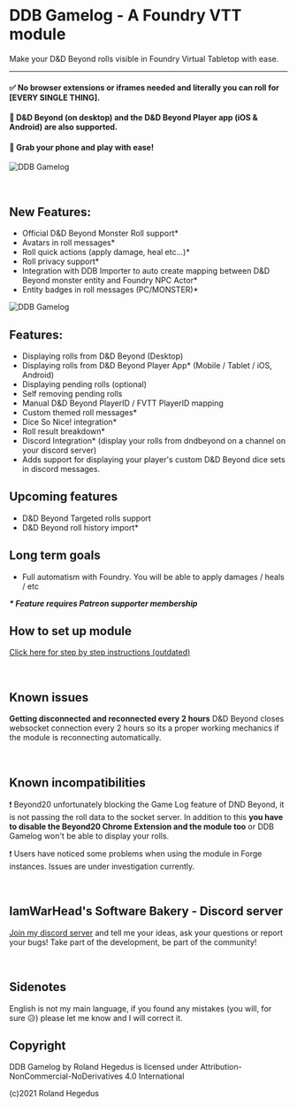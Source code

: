 # DDB Gamelog - A Foundry VTT module

Make your D&D Beyond rolls visible in Foundry Virtual Tabletop with ease. 

---

#### ✅ No browser extensions or iframes needed and literally you can roll for [EVERY SINGLE THING].
#### :rocket: D&D Beyond (on desktop) and the D&D Beyond Player app (iOS & Android) are also supported. 
#### :iphone: Grab your phone and play with ease!


![DDB Gamelog](http://ddbgamelog.datapoint.hu/images/tutorial/demo1.gif)

&nbsp;

## New Features:

- Official D&D Beyond Monster Roll support* 
- Avatars in roll messages* 
- Roll quick actions (apply damage, heal etc...)*
- Roll privacy support*
- Integration with DDB Importer to auto create mapping between D&D Beyond monster entity and Foundry NPC Actor*
- Entity badges in roll messages (PC/MONSTER)* 

![DDB Gamelog](https://cdn.discordapp.com/attachments/816691079931494441/847424445777182720/upc_ch_fin.png)

## Features:

- Displaying rolls from D&D Beyond (Desktop)
- Displaying rolls from D&D Beyond Player App* (Mobile / Tablet / iOS, Android)
- Displaying pending rolls (optional)
- Self removing pending rolls 
- Manual D&D Beyond PlayerID / FVTT PlayerID mapping
- Custom themed roll messages*
- Dice So Nice! integration*
- Roll result breakdown*
- Discord Integration* (display your rolls from dndbeyond on a channel on your discord server)
- Adds support for displaying your player's custom D&D Beyond dice sets in discord messages.

## Upcoming features

- D&D Beyond Targeted rolls support
- D&D Beyond roll history import*

## Long term goals

- Full automatism with Foundry. You will be able to apply damages / heals / etc

___* Feature requires Patreon supporter membership___

## How to set up module

[Click here for step by step instructions (outdated)](https://github.com/IamWarHead/ddb-game-log/wiki)

&nbsp;

## Known issues

**Getting disconnected and reconnected every 2 hours**
D&D Beyond closes websocket connection every 2 hours so its a proper working mechanics if the module is reconnecting automatically.

&nbsp;

## Known incompatibilities

:exclamation: Beyond20 unfortunately blocking the Game Log feature of DND Beyond, it is not passing the roll data to the socket server. In addition to this **you have to disable the Beyond20 Chrome Extension and the module too** or DDB Gamelog won't be able to display your rolls.

:exclamation: Users have noticed some problems when using the module in Forge instances. Issues are under investigation currently.

&nbsp;

## IamWarHead's Software Bakery - Discord server

[Join my discord server](https://discord.gg/HSTtrphyFg) and tell me your ideas, ask your questions or report your bugs! Take part of the development, be part of the community!

&nbsp;

## Sidenotes

English is not my main language, if you found any mistakes (you will, for sure 😥) please let me know and I will correct it.

## Copyright

DDB Gamelog by Roland Hegedus is licensed under Attribution-NonCommercial-NoDerivatives 4.0 International 

(c)2021 Roland Hegedus
